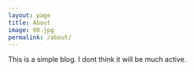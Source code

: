 ```yaml
---
layout: page
title: About
image: 00.jpg
permalink: /about/
---
```


This is a simple blog. I dont think it will be much active.